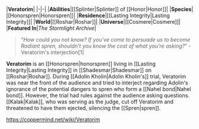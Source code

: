 |**Veratorim**|
|-|-|
|**Abilities**|[[Splinter\|Splinter]] of [[Honor\|Honor]]|
|**Species**|[[Honorspren\|Honorspren]]|
|**Residence**|[[Lasting Integrity\|Lasting Integrity]]|
|**World**|[[Roshar\|Roshar]]|
|**Universe**|[[Cosmere\|Cosmere]]|
|**Featured In**|*The Stormlight Archive*|

>“*How could you not know? If you've come to persuade us to become Radiant spren, shouldn’t you know the cost of what you’re asking?*”
\-Veratorim's interjection[1]


**Veratorim** is an [[Honorspren\|honorspren]] living in [[Lasting Integrity\|Lasting Integrity]] in [[Shadesmar\|Shadesmar]] on [[Roshar\|Roshar]].
During [[Adolin Kholin\|Adolin Kholin's]] trial, Veratorim was near the front of the audience and tried to interject regarding Adolin's ignorance of the potential dangers to spren who form a [[Nahel bond\|Nahel bond]]. However, the trial had rules against the audience asking questions. [[Kalak\|Kalak]], who was serving as the judge, cut off Veratorim and threatened to have them ejected, silencing the [[Spren\|spren]].



https://coppermind.net/wiki/Veratorim
